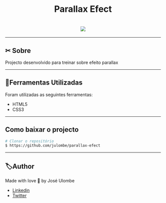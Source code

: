 <h1 align="center">
    <p>Parallax Efect</p>
</h1>


<h1 align="center">
    <img src="https://ik.imagekit.io/p2lkcbhcvoe/2021-08-14_20-13-28_H_wyQam3Lse.mp4?updatedAt=1628967967103">
</h1>

---

## ✂ Sobre

Projecto desenvolvido para treinar sobre efeito parallax

---

## 📂Ferramentas Utilizadas

Foram utilizadas as seguintes ferramentas:

- HTML5
- CSS3 
---

## Como baixar o projecto

```bash
# Clonar o repositório
$ https://github.com/julombe/parallax-efect
````
---

## 🏷Author

Made with love  💜 by José Ulombe 
- [Linkedin](https://www.linkedin.com/in/jos%C3%A9-ulombe-31744480/)
- [Twitter](https://twitter.com/jose_ulombe)